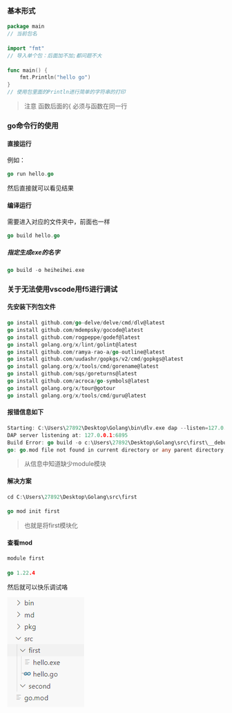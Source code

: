 ### 基本形式

```go
package main
// 当前包名

import "fmt"
// 导入单个包：后面加不加;都问题不大

func main() {
	fmt.Println("hello go")
}
// 使用包里面的Println进行简单的字符串的打印
```

> 注意 函数后面的{ 必须与函数在同一行

### go命令行的使用

#### 直接运行

例如：

```go
go run hello.go
```

然后直接就可以看见结果

#### 编译运行

需要进入对应的文件夹中，前面也一样

```go
go build hello.go
```

##### 指定生成exe的名字

```go
go build -o heiheihei.exe
```

### 关于无法使用vscode用f5进行调试

#### 先安装下列包文件

```go
go install github.com/go-delve/delve/cmd/dlv@latest
go install github.com/mdempsky/gocode@latest
go install github.com/rogpeppe/godef@latest
go install golang.org/x/lint/golint@latest
go install github.com/ramya-rao-a/go-outline@latest
go install github.com/uudashr/gopkgs/v2/cmd/gopkgs@latest
go install golang.org/x/tools/cmd/gorename@latest
go install github.com/sqs/goreturns@latest
go install github.com/acroca/go-symbols@latest
go install golang.org/x/tour@gotour
go install golang.org/x/tools/cmd/guru@latest
```

#### 报错信息如下

```go
Starting: C:\Users\27892\Desktop\Golang\bin\dlv.exe dap --listen=127.0.0.1:6895 from c:\Users\27892\Desktop\Golang\src\first
DAP server listening at: 127.0.0.1:6895
Build Error: go build -o c:\Users\27892\Desktop\Golang\src\first\__debug_bin219222439.exe -gcflags all=-N -l .
go: go.mod file not found in current directory or any parent directory; see 'go help modules' (exit status 1)
```

> 从信息中知道缺少module模块

#### 解决方案

```go
cd C:\Users\27892\Desktop\Golang\src\first

go mod init first
```

> 也就是将first模块化

#### 查看mod

```go
module first

go 1.22.4
```

然后就可以快乐调试咯

![image-20240609125609716](./images/image-20240609125609716.png)
